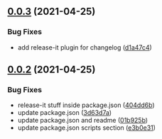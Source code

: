 ## [0.0.3](https://github.com/GSemikozov/modal-window/compare/0.0.2...0.0.3) (2021-04-25)


### Bug Fixes

* add release-it plugin for changelog ([d1a47c4](https://github.com/GSemikozov/modal-window/commit/d1a47c483f9473c4a6583e5f42fb427fb4e6982f))



## [0.0.2](https://github.com/GSemikozov/modal-window/compare/0.0.2...0.0.3) (2021-04-25)


### Bug Fixes

* release-it stuff inside package.json ([404dd6b](https://github.com/GSemikozov/modal-window/commit/404dd6b10297ceea8c8002ff96f1d4c4561aa6f3))
* update package.json ([3d63d7a](https://github.com/GSemikozov/modal-window/commit/3d63d7ad2f28ef957f68ad69d5299b6a83641808))
* update package.json and readme ([01b925b](https://github.com/GSemikozov/modal-window/commit/01b925b21dc345354dd0db4b557c02d4bf4f1bb6))
* update package.json scripts section ([e3b0e31](https://github.com/GSemikozov/modal-window/commit/e3b0e31c176b4b41477f20aa18ae0c52dac3849d))

